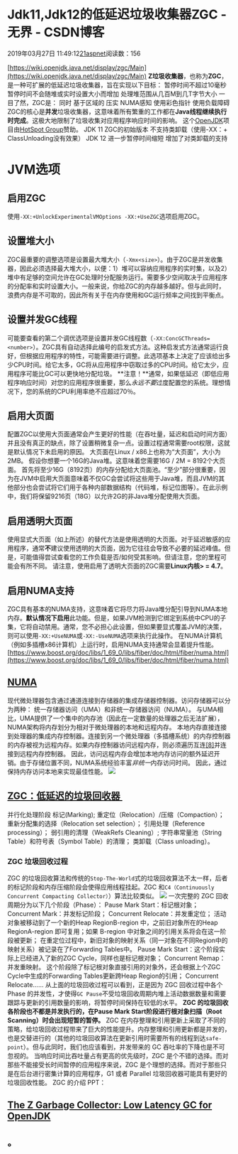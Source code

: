 
# Jdk11,Jdk12的低延迟垃圾收集器ZGC - 无界 - CSDN博客

2019年03月27日 11:49:12[21aspnet](https://me.csdn.net/21aspnet)阅读数：156


[https://wiki.openjdk.java.net/display/zgc/Main](https://wiki.openjdk.java.net/display/zgc/Main)
**Z垃圾收集器**，也称为**ZGC**，是一种可扩展的低延迟垃圾收集器，旨在实现以下目标：
暂停时间不超过10毫秒
暂停时间不会随堆或实时设置大小而增加
处理堆范围从几百M到几T字节大小
一目了然，ZGC是：
同时
基于区域的
压实
NUMA感知
使用彩色指针
使用负载障碍
ZGC的核心是**并发**垃圾收集器，这意味着所有繁重的工作都在**Java线程继续执行时完成**。这极大地限制了垃圾收集对应用程序响应时间的影响。
这个[OpenJDK](http://openjdk.java.net/)项目由[HotSpot Group](http://openjdk.java.net/groups/hotspot/)赞助。
JDK 11
ZGC的初始版本
不支持类卸载（使用-XX：+ ClassUnloading没有效果）
JDK 12
进一步暂停时间缩短
增加了对类卸载的支持
# JVM选项
## 启用ZGC
使用`-XX:+UnlockExperimentalVMOptions -XX:+UseZGC`选项启用ZGC。
## 设置堆大小
ZGC最重要的调整选项是设置最大堆大小（`-Xmx<size>`）。由于ZGC是并发收集器，因此必须选择最大堆大小，以便：1）堆可以容纳应用程序的实时集，以及2）堆中有足够的空间允许在GC处理时分配服务运行。需要多少空间取决于应用程序的分配率和实时设置大小。一般来说，你给ZGC的内存越多越好。但与此同时，浪费内存是不可取的，因此所有关于在内存使用和GC运行频率之间找到平衡点。
## 设置并发GC线程
可能要查看的第二个调优选项是设置并发GC线程数（`-XX:ConcGCThreads=<number>`）。ZGC具有自动选择此编号的启发式方法。这种启发式方法通常运行良好，但根据应用程序的特性，可能需要进行调整。此选项基本上决定了应该给出多少CPU时间。给它太多，GC将从应用程序中窃取过多的CPU时间。给它太少，应用程序可能比GC可以更快地分配垃圾。
**注意！**通常，如果低延迟（即低应用程序响应时间）对您的应用程序很重要，那么*永远不要*过度配置您的系统。理想情况下，您的系统的CPU利用率绝不应超过70％。
## 启用大页面
配置ZGC以使用大页面通常会产生更好的性能（在吞吐量，延迟和启动时间方面）并且没有真正的缺点，除了设置稍微复杂一点。设置过程通常需要root权限，这就是默认情况下未启用的原因。
大页面在Linux / x86上也称为“大页面”，大小为2MB。
假设你想要一个16G的Java堆。这意味着您需要16G / 2M = 8192个大页面。
首先将至少16G（8192页）的内存分配给大页面池。“至少”部分很重要，因为在JVM中启用大页面意味着不仅GC会尝试将这些用于Java堆，而且JVM的其他部分也会尝试将它们用于各种内部数据结构（代码堆，标记位图等）。在此示例中，我们将保留9216页（18G）以允许2G的非Java堆分配使用大页面。

## 启用透明大页面
使用显式大页面（如上所述）的替代方法是使用透明的大页面。对于延迟敏感的应用程序，通常**不**建议使用透明的大页面，因为它往往会导致不必要的延迟峰值。但是，可能值得尝试查看您的工作负载是否/如何受其影响。但请注意，您的里程可能会有所不同。
请注意，使用启用了透明大页面的ZGC需要**Linux内核> = 4.7**。

## 启用NUMA支持
ZGC具有基本的NUMA支持，这意味着它将尽力将Java堆分配引导到NUMA本地内存。**默认情况下启用**此功能。但是，如果JVM检测到它绑定到系统中CPU的子集，它将自动禁用。通常，您不必担心此设置，但如果要显式覆盖JVM的决策，则可以使用`-XX:+UseNUMA`或`-XX:-UseNUMA`选项来执行此操作。
在NUMA计算机（例如多插槽x86计算机）上运行时，启用NUMA支持通常会显着提升性能。
[https://www.boost.org/doc/libs/1_69_0/libs/fiber/doc/html/fiber/numa.html](https://www.boost.org/doc/libs/1_69_0/libs/fiber/doc/html/fiber/numa.html)
## [NUMA](https://www.boost.org/doc/libs/1_69_0/libs/fiber/doc/html/fiber/numa.html)
现代微处理器包含通过通道连接到存储器的集成存储器控制器。访问存储器可以分为两种：
统一存储器访问（UMA）和非统一存储器访问（NUMA）。
与UMA相比，UMA提供了一个集中的内存池（因此在一定数量的处理器之后无法扩展），NUMA架构将内存划分为相对于微处理器的本地和远程内存。
本地内存直接连接到处理器的集成内存控制器。连接到另一个微处理器（多插槽系统）的内存控制器的内存被视为远程内存。如果内存控制器访问远程内存，则必须遍历互连[[8]](https://www.boost.org/doc/libs/1_69_0/libs/fiber/doc/html/fiber/numa.html#ftn.fiber.numa.f0)并连接到远程内存控制器。
因此，访问远程内存会增加本地内存访问的额外延迟开销。由于存储位置不同，NUMA系统经验丰富*非统一*内存访问时间。
因此，通过保持内存访问本地来实现最佳性能。
![](https://img-blog.csdnimg.cn/20190327114759904.png?x-oss-process=image/watermark,type_ZmFuZ3poZW5naGVpdGk,shadow_10,text_aHR0cHM6Ly9saW51eHN0eWxlLmJsb2cuY3Nkbi5uZXQ=,size_16,color_FFFFFF,t_70)
## [ZGC：低延迟的垃圾回收器 ](http://tang.love/2018/03/06/z-garbage-collector/)
并行化处理阶段
标记(Marking);
重定位（Relocation）/压缩（Compaction）；
重新分配集的选择（Relocation set selection）；
引用处理（Reference processing）；
弱引用的清理（WeakRefs Cleaning）;
字符串常量池（String Table）和符号表（Symbol Table）的清理；
类卸载（Class unloading）。
### ZGC 垃圾回收过程
ZGC 的垃圾回收算法和传统的`Stop-The-World`式的垃圾回收算法不太一样，后者的标记阶段和内存压缩阶段会使得应用线程挂起。ZGC 和`C4（Continuously Concurrent Compacting Collector）`）算法比较类似。
![](https://img-blog.csdnimg.cn/20190327200403289.png?x-oss-process=image/watermark,type_ZmFuZ3poZW5naGVpdGk,shadow_10,text_aHR0cHM6Ly9saW51eHN0eWxlLmJsb2cuY3Nkbi5uZXQ=,size_16,color_FFFFFF,t_70)
一次完整的 ZGC 回收周期分为以下几个阶段（Phase）：
Pause Mark Start：标记根对象；
Concurrent Mark：并发标记阶段；
Concurrent Relocate：并发重定位；
活动对象被移动到了一个新的Heap RegionB-region 中，之前旧对象所在的Heap RegionA-region 即可复用；如果 B-region 中对象之间的引用关系将会在这一阶段被更新；
在重定位过程中，新旧对象的映射关系（同一对象在不同Region中的映射关系）被记录在了Forwarding Tables中。
Pause Mark Start：这个阶段实际上已经进入了新的ZGC Cycle，同样也是标记根对象；
Concurrent Remap：并发重映射。 这个阶段除了标记根对象直接引用的对象外，还会根据上个ZGC Cycle中生成的Forwarding Tables更新跨Heap Region的引用；
Concurrent Relocate……
从上面的垃圾回收过程可以看到，正是因为 ZGC 回收过程中各个 Phase 的并发性，才使得`GC Pause`不受垃圾回收周期内堆上活动数据数量和需要跟踪与更新的引用数量的影响，将暂停时间保持在较低的水平。
**ZGC 的垃圾回收各阶段也不都是并发执行的，在****Pause Mark Start****阶段进行根对象扫描（Root Scanning）时会出现短暂的暂停。**
ZGC 在内存整理和引用更新上采取了不同的策略，给垃圾回收过程带来了巨大的性能提升。内存整理和引用更新都是并发的，也是交替进行的（其他的垃圾回收算法在更新引用时需要所有的线程到达`safe-point`）。但与此同时，我们也应该看到，并发带来的 GC 吞吐率的下降也是不可忽视的。
当响应时间比吞吐量占有更高的优先级时，ZGC 是个不错的选择。而对那些不能接受长时间暂停的应用程序来说，ZGC 是个理想的选择。而对于那些只是在后台进行密集计算的应用程序，G1 或者 Parallel 垃圾回收器可能具有更好的垃圾回收性能。
ZGC 的介绍 PPT：
## [The Z Garbage Collector: Low Latency GC for OpenJDK](https://www.jfokus.se/jfokus18/preso/ZGC--Low-Latency-GC-for-OpenJDK.pdf)
## 。


